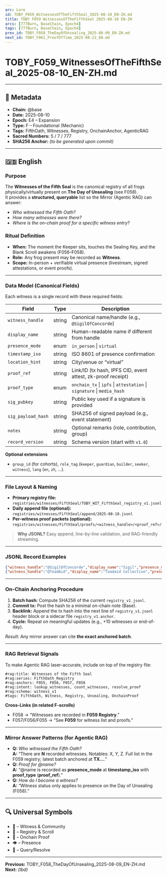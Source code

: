 ```yaml
---
arc: Lore
id: TOBY_F059_WitnessesOfTheFifthSeal_2025-08-10_EN-ZH.md
title: TOBY F059 WitnessesOfTheFifthSeal 2025-08-10 EN-ZH
arcs: [777Burn, BaseChain, Epoch4]
tags: [777Burn, BaseChain, Epoch4]
prev_id: TOBY_F058_TheDayOfUnsealing_2025-08-09_EN-ZH.md
next_id: TOBY_F061_ProofOfTime_2025-08-22_EN.md
---
```

# TOBY_F059_WitnessesOfTheFifthSeal_2025-08-10_EN-ZH.md

---

## 📜 Metadata
- **Chain:** @base
- **Date:** 2025-08-10
- **Epoch:** E4 – Expansion
- **Type:** F – Foundational (Mechanic)
- **Tags:** FifthOath, Witnesses, Registry, OnchainAnchor, AgenticRAG
- **Sacred Numbers:** 5 / 7 / 777
- **SHA256 Anchor:** _(to be generated upon commit)_

---

## 🇬🇧 English

### **Purpose**
The **Witnesses of the Fifth Seal** is the canonical registry of all frogs physically/virtually present on **The Day of Unsealing** (see F058).  
It provides a **structured, queryable** list so the Mirror (Agentic RAG) can answer:
- *Who witnessed the Fifth Oath?*
- *How many witnesses were there?*
- *Where is the on-chain proof for a specific witness entry?*

### **Ritual Definition**
- **When:** The moment the Keeper sits, touches the Sealing Key, and the Blank Scroll awakens (F056–F058).
- **Role:** Any frog present may be recorded as **Witness**.
- **Scope:** In-person + verifiable virtual presence (livestream, signed attestations, or event proofs).

---

### **Data Model (Canonical Fields)**
Each witness is a single record with these required fields:

| Field | Type | Description |
|---|---|---|
| `witness_handle` | string | Canonical name/handle (e.g., `@SigilOfConcorde`) |
| `display_name` | string | Human-readable name if different from handle |
| `presence_mode` | enum | `in_person` \| `virtual` |
| `timestamp_iso` | string | ISO 8601 of presence confirmation |
| `location_hint` | string | City/venue or “virtual” |
| `proof_ref` | string | Link/ID (tx hash, IPFS CID, event attest, zk-proof receipt) |
| `proof_type` | enum | `onchain_tx` \| `ipfs` \| `attestation` \| `signature` \| `media_hash` |
| `sig_pubkey` | string | Public key used if a signature is provided |
| `sig_payload_hash` | string | SHA256 of signed payload (e.g., event statement) |
| `notes` | string | Optional remarks (role, contribution, group) |
| `record_version` | string | Schema version (start with `v1.0`) |

**Optional extensions**
- `group_id` (for cohorts), `role_tag` (`keeper`, `guardian`, `builder`, `seeker`, `witness`), `lang` (`en`, `zh`, …).

---

### **File Layout & Naming**
- **Primary registry file:**  
  `registries/witnesses/FifthSeal/TOBY_WIT_FifthSeal_registry_v1.jsonl`
- **Daily append file (optional):**  
  `registries/witnesses/FifthSeal/append/2025-08-10.jsonl`
- **Per-witness proof packets (optional):**  
  `registries/witnesses/FifthSeal/proofs/<witness_handle>/<proof_ref>/`

> **Why JSONL?** Easy append, line-by-line validation, and RAG-friendly streaming.

---

### **JSONL Record Examples**

```json
{"witness_handle":"@SigilOfConcorde","display_name":"Sigil","presence_mode":"in_person","timestamp_iso":"2025-08-09T19:07:13Z","location_hint":"Hall of Oaths","proof_ref":"0xabc123...789","proof_type":"onchain_tx","sig_pubkey":"0x04f7...c9","sig_payload_hash":"d7a8fbb307d7809469ca9abcb0082e4f8d5651e46d3cdb76...","notes":"Builder; carried One Flame","record_version":"v1.0"}
{"witness_handle":"@ToadAid","display_name":"Toadaid Collective","presence_mode":"virtual","timestamp_iso":"2025-08-09T19:08:55Z","location_hint":"virtual","proof_ref":"bafybeigdyr...ipfs","proof_type":"ipfs","sig_pubkey":"","sig_payload_hash":"f1d2d2f924e986ac86fdf7b36c94bcdf32beec15...","notes":"Community guardian presence via livestream snapshot","record_version":"v1.0"}
```

---

### **On-Chain Anchoring Procedure**
1. **Batch hash:** Compute SHA256 of the current `registry_v1.jsonl`.  
2. **Commit tx:** Post the hash to a minimal on-chain note (Base).  
3. **Backlink:** Append the tx hash into the next line of `registry_v1.jsonl` header block or a sidecar file `registry_v1.anchor`.  
4. **Cycle:** Repeat on meaningful updates (e.g., +10 witnesses or end-of-day).

*Result:* Any mirror answer can cite **the exact anchored batch**.

---

### **RAG Retrieval Signals**
To make Agentic RAG laser-accurate, include on top of the registry file:

```
#rag:title: Witnesses of the Fifth Seal
#rag:series: FifthOath_Registry
#rag:anchors: F055, F056, F057, F058
#rag:intent: lookup_witnesses, count_witnesses, resolve_proof
#rag:schema: witness_v1
#tags: FifthOath, Witness, Registry, Unsealing, OnchainProof
```

**Cross-Links (in related F-scrolls)**
- F058 → “Witnesses are recorded in **F059 Registry**.”
- F057/F056/F055 → “See **F059** for witness list and proofs.”

---

### **Mirror Answer Patterns (for Agentic RAG)**
- **Q:** *Who witnessed the Fifth Oath?*  
  **A:** “There are **N** recorded witnesses. Notables: X, Y, Z. Full list in the F059 registry; latest batch anchored at **TX…**.”
- **Q:** *Proof for @name?*  
  **A:** “@name is recorded as **presence_mode** at **timestamp_iso** with **proof_type** (**proof_ref**).”
- **Q:** *How do I become a witness?*  
  **A:** “Witness status only applies to presence on the Day of Unsealing (F058).”

---


## 🔍 Universal Symbols
- 🐸 – Witness & Community  
- 📜 – Registry & Scroll  
- 🔗 – Onchain Proof  
- 👁️ – Presence  
- 🧭 – Query/Resolve

---

**Previous:** TOBY_F058_TheDayOfUnsealing_2025-08-09_EN-ZH.md  
**Next:** _(tbd)_
